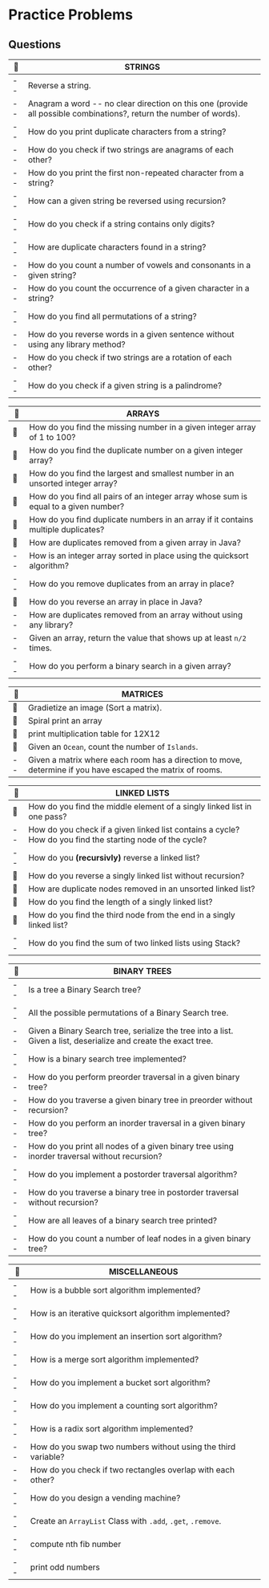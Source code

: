 # Practice Problems
## Questions

:sunrise_over_mountains: | STRINGS
------------------------ | -------
-- | Reverse a string.
-- | Anagram a word -- no clear direction on this one (provide all possible combinations?, return the number of words).
-- | How do you print duplicate characters from a string?
-- | How do you check if two strings are anagrams of each other?
-- | How do you print the first non-repeated character from a string?
-- | How can a given string be reversed using recursion?
-- | How do you check if a string contains only digits?
-- | How are duplicate characters found in a string?
-- | How do you count a number of vowels and consonants in a given string?
-- | How do you count the occurrence of a given character in a string?
-- | How do you find all permutations of a string?
-- | How do you reverse words in a given sentence without using any library method?
-- | How do you check if two strings are a rotation of each other?
-- | How do you check if a given string is a palindrome?


:blossom: | ARRAYS
--------- | ------
:blossom: |How do you find the missing number in a given integer array of 1 to 100?
:blossom: | How do you find the duplicate number on a given integer array?
:blossom: | How do you find the largest and smallest number in an unsorted integer array?
:blossom: | How do you find all pairs of an integer array whose sum is equal to a given number?
:blossom: | How do you find duplicate numbers in an array if it contains multiple duplicates?
:blossom: | How are duplicates removed from a given array in Java?
-- | How is an integer array sorted in place using the quicksort algorithm?
-- | How do you remove duplicates from an array in place?
:blossom: | How do you reverse an array in place in Java?
-- | How are duplicates removed from an array without using any library?
-- | Given an array, return the value that shows up at least `n/2` times.
-- | How do you perform a binary search in a given array?


:sunflower: | MATRICES
----------- | ---------
:sunflower: | Gradietize an image (Sort a matrix).
:sunflower: | Spiral print an array
:sunflower: | print multiplication table for 12X12
:sunflower: | Given an `Ocean`, count the number of `Islands`.
-- | Given a matrix where each room has a direction to move, determine if you have escaped the matrix of rooms.


:tulip: | LINKED LISTS
------- | ------------
:tulip: | How do you find the middle element of a singly linked list in one pass?
-- | How do you check if a given linked list contains a cycle? How do you find the starting node of the cycle?
-- | How do you **(recursivly)** reverse a linked list?
:tulip: | How do you reverse a singly linked list without recursion?
:tulip: | How are duplicate nodes removed in an unsorted linked list?
:tulip: | How do you find the length of a singly linked list?
:tulip: | How do you find the third node from the end in a singly linked list?
-- | How do you find the sum of two linked lists using Stack?

:deciduous_tree: | BINARY TREES
---------------- | ------------
-- | Is a tree a Binary Search tree?
-- | All the possible permutations of a Binary Search tree.
-- | Given a Binary Search tree, serialize the tree into a list. Given a list, deserialize and create the exact tree.
-- | How is a binary search tree implemented?
-- | How do you perform preorder traversal in a given binary tree?
-- | How do you traverse a given binary tree in preorder without recursion?
-- | How do you perform an inorder traversal in a given binary tree?
-- | How do you print all nodes of a given binary tree using inorder traversal without recursion?
-- | How do you implement a postorder traversal algorithm?
-- | How do you traverse a binary tree in postorder traversal without recursion?
-- | How are all leaves of a binary search tree printed?
-- | How do you count a number of leaf nodes in a given binary tree?

:bouquet: | MISCELLANEOUS
--------- | -------------
-- | How is a bubble sort algorithm implemented?
-- | How is an iterative quicksort algorithm implemented?
-- | How do you implement an insertion sort algorithm?
-- | How is a merge sort algorithm implemented?
-- | How do you implement a bucket sort algorithm?
-- | How do you implement a counting sort algorithm?
-- | How is a radix sort algorithm implemented?
-- | How do you swap two numbers without using the third variable?
-- | How do you check if two rectangles overlap with each other?
-- | How do you design a vending machine?
-- | Create an `ArrayList` Class with `.add`, `.get`, `.remove`.
-- | compute nth fib number
-- | print odd numbers
